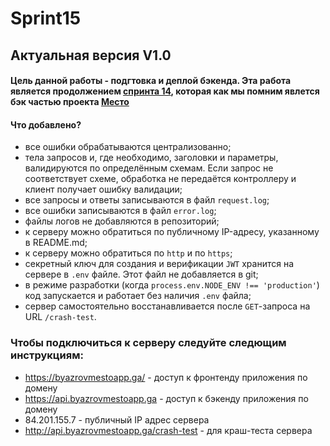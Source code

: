 # Sprint15
## Актуальная версия V1.0
#### Цель данной работы - подгтовка и деплой бэкенда. Эта работа является продолжением [спринта 14](https://github.com/muratbyazrov/Yandex_sprint14), которая как мы помним явлется бэк частью проекта [Место](https://github.com/muratbyazrov/Mesto_from_yandex_praktikum)

#### Что добавлено?
 - все ошибки обрабатываются централизованно;
- тела запросов и, где необходимо, заголовки и параметры, валидируются по определённым схемам. Если запрос не соответствует схеме, обработка не передаётся контроллеру и клиент получает ошибку валидации;
 - все запросы и ответы записываются в файл `request.log`;
- все ошибки записываются в файл `error.log`;
- файлы логов не добавляются в репозиторий;
- к серверу можно обратиться по публичному IP-адресу, указанному в README.md;
- к серверу можно обратиться по `http` и по `https`;
- секретный ключ для создания и верификации `JWT` хранится на сервере в `.env` файле. Этот файл не добавляется в git;
- в режиме разработки (когда `process.env.NODE_ENV !== 'production'`) код запускается и работает без наличия `.env` файла;
- сервер самостоятельно восстанавливается после `GET`-запроса на URL `/crash-test`.

### Чтобы подключиться к серверу следуйте следющим инструкциям:
 - https://byazrovmestoapp.ga/ - доступ к фронтенду приложения по домену
 - https://api.byazrovmestoapp.ga - доступ к бэкенду приложения по домену
 - 84.201.155.7 - публичный IP адрес сервера
 - http://api.byazrovmestoapp.ga/crash-test - для краш-теста сервера
